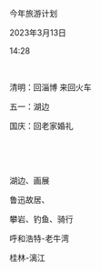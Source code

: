 今年旅游计划

2023年3月13日

14:28

 

清明：回淄博 来回火车

五一：湖边

国庆：回老家婚礼

 

 

湖边、画展

鲁迅故居、

攀岩、钓鱼、骑行

呼和浩特-老牛湾

桂林-漓江

 
